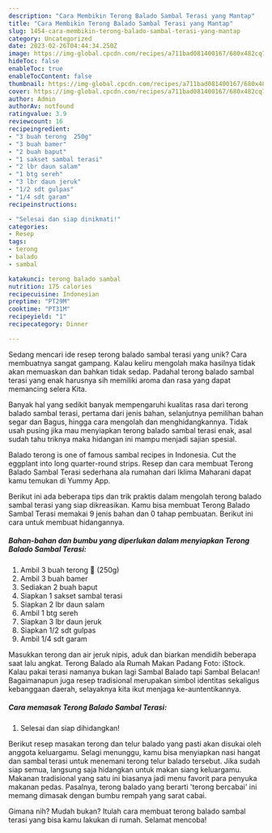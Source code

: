 ```yaml
---
description: "Cara Membikin Terong Balado Sambal Terasi yang Mantap"
title: "Cara Membikin Terong Balado Sambal Terasi yang Mantap"
slug: 1454-cara-membikin-terong-balado-sambal-terasi-yang-mantap
category: Uncategorized
date: 2023-02-26T04:44:34.250Z
image: https://img-global.cpcdn.com/recipes/a711bad081400167/680x482cq70/terong-balado-sambal-terasi-foto-resep-utama.jpg
hideToc: false
enableToc: true
enableTocContent: false
thumbnail: https://img-global.cpcdn.com/recipes/a711bad081400167/680x482cq70/terong-balado-sambal-terasi-foto-resep-utama.jpg
cover: https://img-global.cpcdn.com/recipes/a711bad081400167/680x482cq70/terong-balado-sambal-terasi-foto-resep-utama.jpg
author: Admin
authorAv: notfound
ratingvalue: 3.9
reviewcount: 16
recipeingredient:
- "3 buah terong  250g"
- "3 buah bamer"
- "2 buah baput"
- "1 sakset sambal terasi"
- "2 lbr daun salam"
- "1 btg sereh"
- "3 lbr daun jeruk"
- "1/2 sdt gulpas"
- "1/4 sdt garam"
recipeinstructions:

- "Selesai dan siap dinikmati!"
categories:
- Resep
tags:
- terong
- balado
- sambal

katakunci: terong balado sambal 
nutrition: 175 calories
recipecuisine: Indonesian
preptime: "PT29M"
cooktime: "PT31M"
recipeyield: "1"
recipecategory: Dinner

---
```





Sedang mencari ide resep terong balado sambal terasi yang unik? Cara membuatnya sangat gampang. Kalau keliru mengolah maka hasilnya tidak akan memuaskan dan bahkan tidak sedap. Padahal terong balado sambal terasi yang enak harusnya sih memiliki aroma dan rasa yang dapat memancing selera Kita.





Banyak hal yang sedikit banyak mempengaruhi kualitas rasa dari terong balado sambal terasi, pertama dari jenis bahan, selanjutnya pemilihan bahan segar dan Bagus, hingga cara mengolah dan menghidangkannya. Tidak usah pusing jika mau menyiapkan terong balado sambal terasi enak,      asal sudah tahu triknya maka hidangan ini mampu menjadi sajian spesial.














Balado terong is one of famous sambal recipes in Indonesia. Cut the eggplant into long quarter-round strips. Resep dan cara membuat Terong Balado Sambal Terasi sederhana ala rumahan dari Iklima Maharani dapat kamu temukan di Yummy App.






Berikut ini ada beberapa tips dan trik praktis dalam mengolah terong balado sambal terasi yang siap dikreasikan. Kamu bisa membuat Terong Balado Sambal Terasi memakai 9 jenis bahan dan 0 tahap pembuatan. Berikut ini cara untuk membuat hidangannya.

<!--inarticleads1-->

##### Bahan-bahan dan bumbu yang diperlukan dalam menyiapkan Terong Balado Sambal Terasi:

1. Ambil 3 buah terong 🍆 (250g)
1. Ambil 3 buah bamer
1. Sediakan 2 buah baput
1. Siapkan 1 sakset sambal terasi
1. Siapkan 2 lbr daun salam
1. Ambil 1 btg sereh
1. Siapkan 3 lbr daun jeruk
1. Siapkan 1/2 sdt gulpas
1. Ambil 1/4 sdt garam


Masukkan terong dan air jeruk nipis, aduk dan biarkan mendidih beberapa saat lalu angkat. Terong Balado ala Rumah Makan Padang Foto: iStock. Kalau pakai terasi namanya bukan lagi Sambal Balado tapi Sambal Belacan! Bagaimanapun juga resep tradisional merupakan simbol identitas sekaligus kebanggaan daerah, selayaknya kita ikut menjaga ke-auntentikannya. 

<!--inarticleads2-->

##### Cara memasak Terong Balado Sambal Terasi:


1. Selesai dan siap dihidangkan!

Berikut resep masakan terong dan telur balado yang pasti akan disukai oleh anggota keluargamu. Selagi menunggu, kamu bisa menyiapkan nasi hangat dan sambal terasi untuk menemani terong telur balado tersebut. Jika sudah siap semua, langsung saja hidangkan untuk makan siang keluargamu. Makanan tradisional yang satu ini biasanya jadi menu favorit para penyuka makanan pedas. Pasalnya, terong balado yang berarti &#39;terong bercabai&#39; ini memang dimasak dengan bumbu rempah yang sarat cabai. 

Gimana nih? Mudah bukan? Itulah cara membuat terong balado sambal terasi yang bisa kamu lakukan di rumah. Selamat mencoba!
